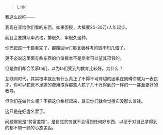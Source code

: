 > Link: 

我这么说吧——

我现在写给你们看的东西，如果面授，大概要20-30万/人年起步。

而且会要排队申资格，排很久、申很久这种。

你光把这一千篇看完了，都赚回ta们那北极科考的钱不知几倍了。

更不必说这里面有些东西的价值根本不是后者可以望其项背的。

但是你们却会羡慕ta们，以为ta们受到的教育比较好，为什么？

互联网时代，其实根本就没有什么真正了不得不可跨越的因素在妨碍你成为一表良才，你可以花微不足道的费用取得那些人花了几十万得到的一样的一一甚至更好的教导。

但你们在做什么呢？不把这价格标起来，其实你们就会觉得它没那么值钱。

这只是在好虚名罢了。

问题哪里是“贫富差距“，是自觉贫穷就不会得到任何好东西、以至于对自己拿得到的都不屑一顾的心态差距。
